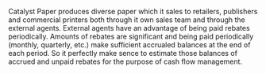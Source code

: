 Catalyst Paper produces diverse paper which it sales to retailers, publishers and commercial printers both through it own sales team and through the external agents. External agents have an advantage of being paid rebates periodically. Amounts of rebates are significant and being paid periodically (monthly, quarterly, etc.) make sufficient accrualed balances at the end of each period. So it perfectly make sence to estimate those balances of accrued and unpaid rebates for the purpose of cash flow management.
